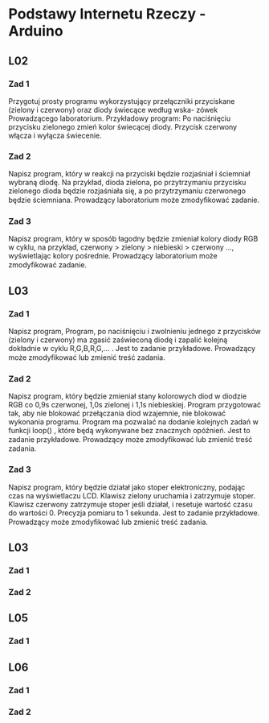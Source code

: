 # Podstawy Internetu Rzeczy - Arduino

## L02

### Zad 1

Przygotuj prosty programu wykorzystujący przełączniki przyciskane (zielony i czerwony) oraz diody świecące według wska-
zówek Prowadzącego laboratorium. Przykładowy program: Po naciśnięciu przycisku zielonego zmień kolor świecącej diody.
Przycisk czerwony włącza i wyłącza świecenie.

### Zad 2

Napisz program, który w reakcji na przyciski będzie rozjaśniał i ściemniał wybraną diodę. Na przykład, dioda zielona, po
przytrzymaniu przycisku zielonego dioda będzie rozjaśniała się, a po przytrzymaniu czerwonego będzie ściemniana.
Prowadzący laboratorium może zmodyﬁkować zadanie.

### Zad 3

Napisz program, który w sposób łagodny będzie zmieniał kolory diody RGB w cyklu, na przykład, czerwony > zielony >
niebieski > czerwony ..., wyświetlając kolory pośrednie.
Prowadzący laboratorium może zmodyﬁkować zadanie.

## L03

### Zad 1

Napisz program, Program, po naciśnięciu i zwolnieniu jednego z przycisków (zielony i czerwony) ma zgasić zaświeconą diodę
i zapalić kolejną dokładnie w cyklu R,G,B,R,G,... .
Jest to zadanie przykładowe. Prowadzący może zmodyﬁkować lub zmienić treść zadania.

### Zad 2

Napisz program, który będzie zmieniał stany kolorowych diod w diodzie RGB co 0,9s czerwonej, 1,0s zielonej i 1,1s niebieskiej.
Program przygotować tak, aby nie blokować przełączania diod wzajemnie, nie blokować wykonania programu. Program ma
pozwalać na dodanie kolejnych zadań w funkcji loop() , które będą wykonywane bez znacznych opóźnień.
Jest to zadanie przykładowe. Prowadzący może zmodyﬁkować lub zmienić treść zadania.

### Zad 3

Napisz program, który będzie działał jako stoper elektroniczny, podając czas na wyświetlaczu LCD. Klawisz zielony uruchamia
i zatrzymuje stoper. Klawisz czerwony zatrzymuje stoper jeśli działał, i resetuje wartość czasu do wartości 0. Precyzja pomiaru
to 1 sekunda.
Jest to zadanie przykładowe. Prowadzący może zmodyﬁkować lub zmienić treść zadania.

## L03

### Zad 1

### Zad 2

## L05

### Zad 1

## L06

### Zad 1

### Zad 2
